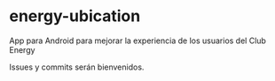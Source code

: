 energy-ubication
================

App para Android para mejorar la experiencia de los usuarios del Club Energy

Issues y commits serán bienvenidos.
